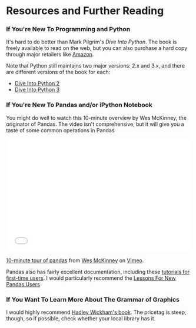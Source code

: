 # Resources and Further Reading

### If You're New To Programming and Python

It's hard to do better than Mark Pilgrim's _Dive Into Python_. The book is freely available to read on the web, but you can also purchase a hard copy through major retailers like [Amazon](http://www.amazon.com/gp/product/1430224150?ie=UTF8&tag=diveintomark-20&creativeASIN=1430224150).

Note that Python still maintains two major versions: 2.x and 3.x, and there are different versions of the book for each:

- [Dive Into Python 2](http://www.diveintopython.net)
- [Dive Into Python 3](http://getpython3.com/diveintopython3/)

### If You're New To Pandas and/or iPython Notebook

You might do well to watch this 10-minute overview by Wes McKinney, the originator of Pandas. The video isn't comprehensive, but it will give you a taste of some common operations in Pandas

<iframe src="//player.vimeo.com/video/59324550" width="500" height="309" frameborder="0" webkitallowfullscreen mozallowfullscreen allowfullscreen></iframe> <p><a href="http://vimeo.com/59324550">10-minute tour of pandas</a> from <a href="http://vimeo.com/user10077863">Wes McKinney</a> on <a href="https://vimeo.com">Vimeo</a>.</p>

Pandas also has fairly excellent documentation, including these [tutorials for first-time users](http://pandas.pydata.org/pandas-docs/stable/tutorials.html). I would particularly recommend the [Lessons For New Pandas Users](http://pandas.pydata.org/pandas-docs/stable/tutorials.html#lessons-for-new-pandas-users)

### If You Want To Learn More About The Grammar of Graphics

I would highly recommend [Hadley Wickham's book](http://www.amazon.com/ggplot2-Elegant-Graphics-Data-Analysis/dp/0387981403). The pricetag is steep, though, so if possible, check whether your local library has it.
